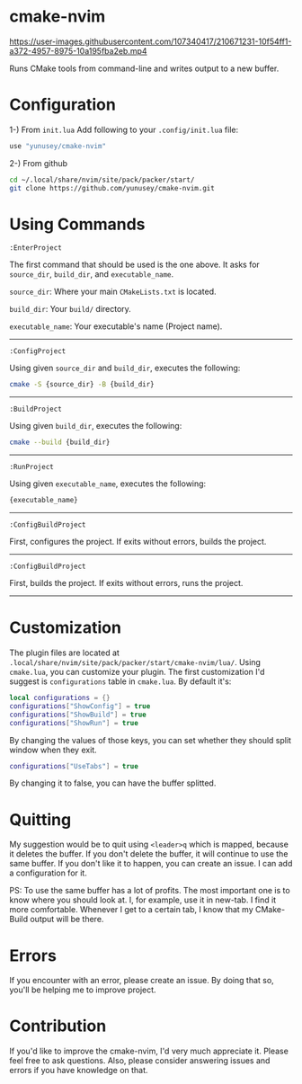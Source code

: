 # cmake-nvim

https://user-images.githubusercontent.com/107340417/210671231-10f54ff1-a372-4957-8975-10a195fba2eb.mp4

Runs CMake tools from command-line and writes output to a new buffer.

# Configuration
1-) From ```init.lua```
Add following to your ```.config/init.lua``` file:
```lua
use "yunusey/cmake-nvim"
```
2-) From github
```bash
cd ~/.local/share/nvim/site/pack/packer/start/
git clone https://github.com/yunusey/cmake-nvim.git
```

# Using Commands
```
:EnterProject
```
The first command that should be used is the one above. It asks for ```source_dir```, ```build_dir```, and ```executable_name```.

```source_dir```: Where your main ```CMakeLists.txt``` is located.

```build_dir```: Your ```build/``` directory.

```executable_name```: Your executable's name (Project name).

---

```
:ConfigProject
```
Using given ```source_dir``` and ```build_dir```, executes the following:
```bash
cmake -S {source_dir} -B {build_dir}
```

---

```
:BuildProject
```
Using given ```build_dir```, executes the following:
```bash
cmake --build {build_dir}
```

---

```
:RunProject
```
Using given ```executable_name```, executes the following:
```bash
{executable_name}
```

---

```
:ConfigBuildProject
```
First, configures the project. If exits without errors, builds the project.

---


```
:ConfigBuildProject
```
First, builds the project. If exits without errors, runs the project.

---

# Customization
The plugin files are located at ```.local/share/nvim/site/pack/packer/start/cmake-nvim/lua/```. Using ```cmake.lua```, you can customize your plugin. The first customization I'd suggest is ```configurations``` table in ```cmake.lua```. By default it's:
```lua
local configurations = {}
configurations["ShowConfig"] = true
configurations["ShowBuild"] = true
configurations["ShowRun"] = true
```
By changing the values of those keys, you can set whether they should split window when they exit.

```lua
configurations["UseTabs"] = true
```
By changing it to false, you can have the buffer splitted. 

# Quitting
My suggestion would be to quit using ```<leader>q``` which is mapped, because it deletes the buffer. If you don't delete the buffer, it will continue to use the same buffer. If you don't like it to happen, you can create an issue. I can add a configuration for it. 

PS: To use the same buffer has a lot of profits. The most important one is to know where you should look at. I, for example, use it in new-tab. I find it more comfortable. Whenever I get to a certain tab, I know that my CMake-Build output will be there.

# Errors
If you encounter with an error, please create an issue. By doing that so, you'll be helping me to improve project.

# Contribution
If you'd like to improve the cmake-nvim, I'd very much appreciate it. Please feel free to ask questions. Also, please consider answering issues and errors if you have knowledge on that.
